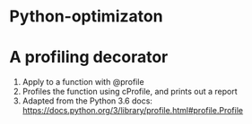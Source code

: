 # Python-optimizaton

# A profiling decorator

1. Apply to a function with @profile
2. Profiles the function using cProfile, and prints out a report
3. Adapted from the Python 3.6 docs:
		https://docs.python.org/3/library/profile.html#profile.Profile



